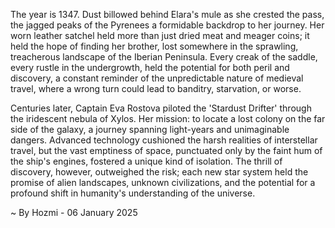 
The year is 1347.  Dust billowed behind Elara's mule as she crested the pass, the jagged peaks of the Pyrenees a formidable backdrop to her journey.  Her worn leather satchel held more than just dried meat and meager coins; it held the hope of finding her brother, lost somewhere in the sprawling, treacherous landscape of the Iberian Peninsula. Every creak of the saddle, every rustle in the undergrowth, held the potential for both peril and discovery, a constant reminder of the unpredictable nature of medieval travel, where a wrong turn could lead to banditry, starvation, or worse.

Centuries later, Captain Eva Rostova piloted the 'Stardust Drifter' through the iridescent nebula of Xylos.  Her mission: to locate a lost colony on the far side of the galaxy, a journey spanning light-years and unimaginable dangers.  Advanced technology cushioned the harsh realities of interstellar travel, but the vast emptiness of space, punctuated only by the faint hum of the ship's engines, fostered a unique kind of isolation.  The thrill of discovery, however, outweighed the risk; each new star system held the promise of alien landscapes, unknown civilizations, and the potential for a profound shift in humanity's understanding of the universe.

~ By Hozmi - 06 January 2025
